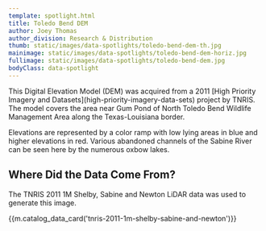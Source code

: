 ```yaml
---
template: spotlight.html
title: Toledo Bend DEM
author: Joey Thomas
author_division: Research & Distribution
thumb: static/images/data-spotlights/toledo-bend-dem-th.jpg
mainimage: static/images/data-spotlights/toledo-bend-dem-horiz.jpg
fullimage: static/images/data-spotlights/toledo-bend-dem.jpg
bodyClass: data-spotlight
---
```


<p class="lead">This Digital Elevation Model (DEM) was acquired from a 2011 [High Priority Imagery and Datasets](high-priority-imagery-data-sets) project by TNRIS. The model covers the area near Gum Pond of North Toledo Bend Wildlife Management Area along the Texas-Louisiana border.</p>

Elevations are represented by a color
ramp with low lying areas in blue and higher elevations in red.  Various
abandoned channels of the Sabine River can be seen here by the numerous oxbow
lakes.

## Where Did the Data Come From?

The TNRIS 2011 1M Shelby, Sabine and Newton LiDAR data was used to generate this image.

{{m.catalog_data_card('tnris-2011-1m-shelby-sabine-and-newton')}}
